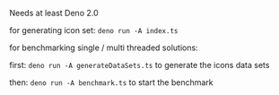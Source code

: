 Needs at least Deno 2.0

for generating icon set:
`deno run -A index.ts`

for benchmarking single / multi threaded solutions:

first: 
`deno run -A generateDataSets.ts`
to generate the icons data sets

then:
`deno run -A benchmark.ts` 
to start the benchmark
